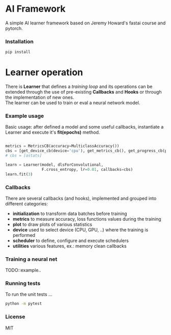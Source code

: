
# AI Framework

A simple AI learner framework based on Jeremy Howard's fastai course and pytorch.
### Installation

```bash
pip install 
```

# Learner operation

There is **Learner** that defines a *training loop* and its operations can be extended through the use of pre-existing **Callbacks** and **Hooks** or through the implementation of new ones.  
The learner can be used to train or eval a neural network model.


### Example usage
Basic usage: after defined a model and some useful callbacks, instantiate a Learner and execute it's **fit(epochs)** method.

```python

metrics = MetricsCB(accuracy=MulticlassAccuracy())
cbs = [get_device_cb(device='cpu'), get_metrics_cb(), get_progress_cb(plot=True)]
# cbs = [astats]

learn = Learner(model, dlsForConvolutional,
                F.cross_entropy, lr=0.01, callbacks=cbs)
learn.fit(3)
```
### Callbacks

There are several callbacks (and hooks), implemented and grouped into different categories:  

* **initialization** to transform data batches before training 
* **metrics** to measure accuracy, loss functions values during the training
* **plot** to draw plots of various statistics
* **device** used to select device (CPU, GPU, ..) where the training is performed
* **scheduler** to define, configure and execute schedulers
* **utilities** various features, ex.: memory clean callbacks





### Training a neural net

TODO::example..

### Running tests

To run the unit tests ...

```bash
python -m pytest
```

### License

MIT
